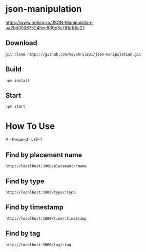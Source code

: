 # json-manipulation
https://www.notion.so/JSON-Manipulation-aa2bd000675245ee830e3c781c1f5c27

## Download
```
git clone https://github.com/msyahrul801/json-manipulation.git
```
## Build
```
npm install
```
## Start
```
npm start
```

# How To Use
All Request is GET
## Find by placement name
```
http://localhost:3000/placement/:name
```
## Find by type
```
http://localhost:3000/type/:type
```
## Find by timestamp
```
http://localhost:3000/time/:timestamp
```
## Find by tag
```
http://localhost:3000/tag/:tag
```
